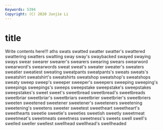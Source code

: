 ```yaml
---
Keywords: 5394
Copyright: (C) 2020 Junjie Li
---
```


# title

Write contents here!!!
aths 
swats 
swatted 
swatter
swatter's 
swattered 
swattering 
swatters 
swatting 
sway 
sway's 
swaybacked 
swayed 
swaying
sways 
swear 
swearer 
swearer's 
swearers 
swearing 
swears 
swearword 
swearword's 
swearwords
sweat 
sweat's 
sweater 
sweater's 
sweaters 
sweatier 
sweatiest 
sweating 
sweatpants 
sweatpants's
sweats 
sweats's 
sweatshirt 
sweatshirt's 
sweatshirts 
sweatshop 
sweatshop's 
sweatshops 
sweaty 
sweep
sweep's 
sweeper 
sweeper's 
sweepers 
sweeping 
sweeping's 
sweepings 
sweepings's 
sweeps 
sweepstake
sweepstake's 
sweepstakes 
sweepstakes's 
sweet 
sweet's 
sweetbread 
sweetbread's 
sweetbreads 
sweetbriar 
sweetbriar's
sweetbriars 
sweetbrier 
sweetbrier's 
sweetbriers 
sweeten 
sweetened 
sweetener 
sweetener's 
sweeteners 
sweetening
sweetening's 
sweetens 
sweeter 
sweetest 
sweetheart 
sweetheart's 
sweethearts 
sweetie 
sweetie's 
sweeties
sweetish 
sweetly 
sweetmeat 
sweetmeat's 
sweetmeats 
sweetness 
sweetness's 
sweets 
swell 
swell's
swelled 
sweller 
swellest 
swellhead 
swellhead's 
swellheaded 
